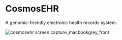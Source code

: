# CosmosEHR
A genomic-friendly electronic health records system.

![cosmosehr screen capture_macbookgrey_front](https://user-images.githubusercontent.com/24664500/50045067-f5a81200-005a-11e9-977c-b5fd9601ded5.png)

